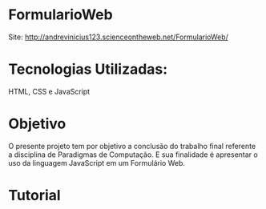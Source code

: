 # FormularioWeb

Site: http://andrevinicius123.scienceontheweb.net/FormularioWeb/

# Tecnologias Utilizadas:
HTML, CSS e JavaScript

# Objetivo
O presente projeto tem por objetivo a conclusão do trabalho final referente a disciplina de Paradigmas de Computação. E sua finalidade é apresentar o uso da linguagem JavaScript em um Formulário Web.

# Tutorial

